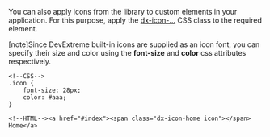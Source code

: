 You can also apply icons from the library to custom elements in your application. For this purpose, apply the [dx-icon-...](/api-reference/10%20UI%20Widgets/zz%20CSS%20Classes/dx-icon-IconName.md '/Documentation/ApiReference/UI_Widgets/CSS_Classes/#dx-icon-IconName') CSS class to the required element.

[note]Since DevExtreme built-in icons are supplied as an icon font, you can specify their size and color using the **font-size** and **color** css attributes respectively.

    <!--CSS-->
    .icon {
        font-size: 28px;
        color: #aaa;
    }

<!---->

    <!--HTML--><a href="#index"><span class="dx-icon-home icon"></span> Home</a>